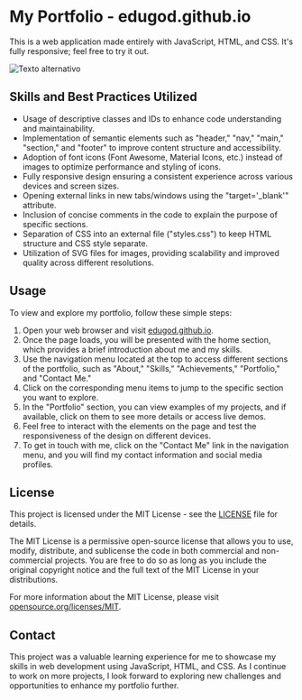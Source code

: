 # My Portfolio - edugod.github.io

This is a web application made entirely with JavaScript, HTML, and CSS. It's fully responsive; feel free to try it out.

![Texto alternativo](C:\Users\eduar\Downloads\cmder\jobify\edugod.github.io\assets\cover.png)

## Skills and Best Practices Utilized

- Usage of descriptive classes and IDs to enhance code understanding and maintainability.
- Implementation of semantic elements such as "header," "nav," "main," "section," and "footer" to improve content structure and accessibility.
- Adoption of font icons (Font Awesome, Material Icons, etc.) instead of images to optimize performance and styling of icons.
- Fully responsive design ensuring a consistent experience across various devices and screen sizes.
- Opening external links in new tabs/windows using the "target='_blank'" attribute.
- Inclusion of concise comments in the code to explain the purpose of specific sections.
- Separation of CSS into an external file ("styles.css") to keep HTML structure and CSS style separate.
- Utilization of SVG files for images, providing scalability and improved quality across different resolutions.

## Usage

To view and explore my portfolio, follow these simple steps:

1. Open your web browser and visit [edugod.github.io](https://edugod.github.io).
2. Once the page loads, you will be presented with the home section, which provides a brief introduction about me and my skills.
3. Use the navigation menu located at the top to access different sections of the portfolio, such as "About," "Skills," "Achievements," "Portfolio," and "Contact Me."
4. Click on the corresponding menu items to jump to the specific section you want to explore.
5. In the "Portfolio" section, you can view examples of my projects, and if available, click on them to see more details or access live demos.
6. Feel free to interact with the elements on the page and test the responsiveness of the design on different devices.
7. To get in touch with me, click on the "Contact Me" link in the navigation menu, and you will find my contact information and social media profiles.


## License

This project is licensed under the MIT License - see the [LICENSE](LICENSE) file for details.

The MIT License is a permissive open-source license that allows you to use, modify, distribute, and sublicense the code in both commercial and non-commercial projects. You are free to do so as long as you include the original copyright notice and the full text of the MIT License in your distributions.

For more information about the MIT License, please visit [opensource.org/licenses/MIT](https://opensource.org/licenses/MIT).

## Contact

This project was a valuable learning experience for me to showcase my skills in web development using JavaScript, HTML, and CSS. As I continue to work on more projects, I look forward to exploring new challenges and opportunities to enhance my portfolio further.
